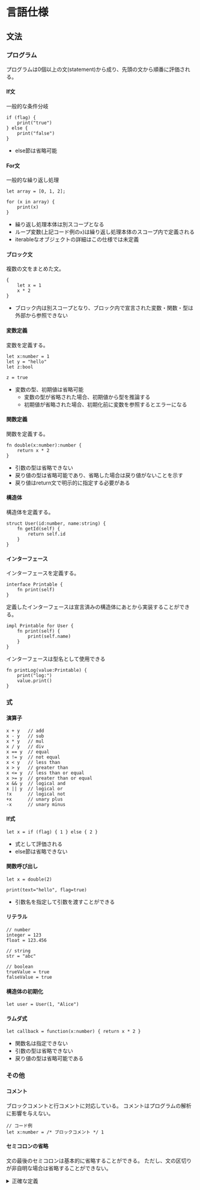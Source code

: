# 言語仕様

## 文法

### プログラム

プログラムは0個以上の文(statement)から成り、先頭の文から順番に評価される。

#### If文

一般的な条件分岐

```text
if (flag) {
    print("true")
} else {
    print("false")
}
```

- else節は省略可能

#### For文

一般的な繰り返し処理

```text
let array = [0, 1, 2];

for (x in array) {
    print(x)
}
```

- 繰り返し処理本体は別スコープとなる
- ループ変数(上記コード例の`x`)は繰り返し処理本体のスコープ内で定義される
- iterableなオブジェクトの詳細はこの仕様では未定義

#### ブロック文

複数の文をまとめた文。

```text
{
    let x = 1
    x * 2
} 
```

- ブロック内は別スコープとなり、ブロック内で宣言された変数・関数・型は外部から参照できない

#### 変数定義

変数を定義する。

```text
let x:number = 1
let y = "hello"
let z:bool

z = true
```

- 変数の型、初期値は省略可能
    - 変数の型が省略された場合、初期値から型を推論する
    - 初期値が省略された場合、初期化前に変数を参照するとエラーになる

#### 関数定義

関数を定義する。

```text
fn double(x:number):number {
    return x * 2
}
```

- 引数の型は省略できない
- 戻り値の型は省略可能であり、省略した場合は戻り値がないことを示す
- 戻り値はreturn文で明示的に指定する必要がある

#### 構造体

構造体を定義する。

```text
struct User(id:number, name:string) {
    fn getId(self) {
        return self.id
    }
}
```

#### インターフェース

インターフェースを定義する。

```text
interface Printable {
    fn print(self)
}
```

定義したインターフェースは宣言済みの構造体にあとから実装することができる。

```text
impl Printable for User {
    fn print(self) {
        print(self.name)
    }
}
```

インターフェースは型名として使用できる

```text
fn printLog(value:Printable) {
    print("log:")
    value.print()
}
```

### 式

#### 演算子

```text
x + y   // add
x - y   // sub
x * y   // mul
x / y   // div
x == y  // equal
x != y  // not equal
x < y   // less than
x > y   // greater than
x <= y  // less than or equal
x >= y  // greater than or equal
x && y  // logical and
x || y  // logical or
!x      // logical not
+x      // unary plus
-x      // unary minus
```

#### If式

```text
let x = if (flag) { 1 } else { 2 }
```

- 式として評価される
- else節は省略できない

#### 関数呼び出し

```text
let x = double(2)

print(text="hello", flag=true)
```

- 引数名を指定して引数を渡すことができる

#### リテラル

```text
// number
integer = 123
float = 123.456

// string
str = "abc" 

// boolean
trueValue = true
falseValue = true
```

#### 構造体の初期化

```text
let user = User(1, "Alice")
```

#### ラムダ式

```text
let callback = function(x:number) { return x * 2 }
```

- 関数名は指定できない
- 引数の型は省略できない
- 戻り値の型は省略可能である

### その他

#### コメント

ブロックコメントと行コメントに対応している。
コメントはプログラムの解析に影響を与えない。

```text
// コード例
let x:number = /* ブロックコメント */ 1
```

#### セミコロンの省略

文の最後のセミコロンは基本的に省略することができる。
ただし、文の区切りが非自明な場合は省略することができない。

<details>
    <summary>正確な定義</summary>

以下の条件の場合、セミコロンを省略できる。
- 文の直後に改行がある
- 文の末尾または直後に`{`または`}`がある
- プログラム全体の最後の文である

省略できない例
- 式文が同一行内に連続している: `x=1 y=2` -> `x=1; y=2`

</details>


